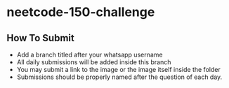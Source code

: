 # neetcode-150-challenge

## How To Submit

- Add a branch titled after your whatsapp username
- All daily submissions will be added inside this branch
-  You may submit a link to the image or the image itself inside the folder
-  Submissions should be properly named after the question of each day.
